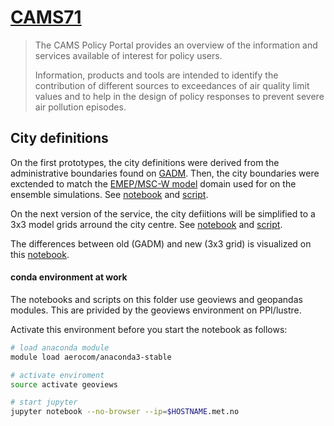 # [CAMS71][cams71]

> The CAMS Policy Portal provides an overview of the information and services available of interest for policy users.
>
> Information, products and tools are intended to identify the contribution of different sources to exceedances of air quality limit values and to help in the design of policy responses to prevent severe air pollution episodes.

[cams71]: http://policy.atmosphere.copernicus.eu

## City definitions
On the first prototypes, the city definitions were derived from the
administrative boundaries found on [GADM][].
Then, the city boundaries were exctended to match the
[EMEP/MSC-W model][emepctm] domain used for on the ensemble simulations.
See [notebook](GADM%20with%20GeoPandas.ipynb) and [script](GADM.py).

On the next version of the service, the city defiitions will be simplified
to a 3x3 model grids arround the city centre.
See [notebook](Natural%20Earth%20with%20GeoPandas.ipynb) and [script](grid9.py).

The differences between old (GADM) and new (3x3 grid) is visualized
on this [notebook](GADM%20vs%209%20Grid.ipynb).

[GADM]: https://gadm.org
[emepctm]: https://github.com/metno/emep-ctm

#### conda environment at work
The notebooks and scripts on this folder use geoviews and geopandas modules.
This are privided by the geoviews environment on PPI/lustre.

Activate this environment before you start the notebook as follows:
```bash
# load anaconda module
module load aerocom/anaconda3-stable

# activate enviroment
source activate geoviews

# start jupyter
jupyter notebook --no-browser --ip=$HOSTNAME.met.no
```

